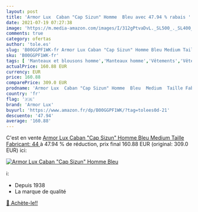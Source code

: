 ```yaml
---
layout: post
title: 'Armor Lux  Caban "Cap Sizun" Homme  Bleu avec 47.94 % rabais '
date: 2021-07-19 07:27:38
image: 'https://m.media-amazon.com/images/I/312gPtvaDvL._SL500_._SL400_.jpg'
comments: true
category: ofertas
author: 'tole.es'
slug: 'B00GGPF1WK-fr Armor Lux Caban "Cap Sizun" Homme Bleu Medium Taille...'
sku: 'B00GGPF1WK-fr'
tags: [ 'Manteaux et blousons homme','Manteaux homme','Vêtements','Vêtements homme','armor lux', ]
actualPrice: 160.88 EUR
currency: EUR
price: 160.88
comparePrice: 309.0 EUR
prodname: 'Armor Lux  Caban "Cap Sizun" Homme  Bleu  Medium  Taille Fabricant: 44 '
country: 'fr'
flag: '🇫🇷'
brand: 'Armor Lux'
buyurl: 'https://www.amazon.fr/dp/B00GGPF1WK/?tag=tolees0d-21'
descuento: '47.94'
average: '160.88'
---
```


C'est en vente [Armor Lux  Caban "Cap Sizun" Homme  Bleu  Medium  Taille Fabricant: 44 ](https://www.amazon.fr/dp/B00GGPF1WK/?tag=tolees0d-21)  à  47.94 % de réduction, prix final  160.88 EUR (original: 309.0 EUR) ici:

[![Armor Lux  Caban "Cap Sizun" Homme  Bleu](https://m.media-amazon.com/images/I/312gPtvaDvL._SL500_._SL400_.jpg)](https://www.amazon.fr/dp/B00GGPF1WK/?tag=tolees0d-21)

ℹ️:

- Depuis 1938
- La marque de qualité

[🛒 Achète-le!!](https://www.amazon.fr/dp/B00GGPF1WK/?tag=tolees0d-21)
